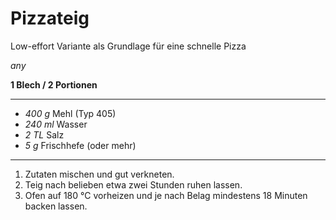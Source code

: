 # Pizzateig

Low-effort Variante als Grundlage für eine schnelle Pizza

*any*

**1 Blech / 2 Portionen**

---

- *400 g* Mehl (Typ 405)
- *240 ml* Wasser
- *2 TL* Salz
- *5 g* Frischhefe (oder mehr)

---

1. Zutaten mischen und gut verkneten.
2. Teig nach belieben etwa zwei Stunden ruhen lassen. 
3. Ofen auf 180 °C vorheizen und je nach Belag mindestens 18 Minuten backen lassen. 
